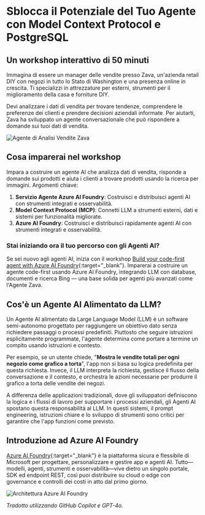 # Sblocca il Potenziale del Tuo Agente con Model Context Protocol e PostgreSQL

## Un workshop interattivo di 50 minuti

Immagina di essere un manager delle vendite presso Zava, un'azienda retail DIY con negozi in tutto lo Stato di Washington e una presenza online in crescita. Ti specializzi in attrezzature per esterni, strumenti per il miglioramento della casa e forniture DIY.

Devi analizzare i dati di vendita per trovare tendenze, comprendere le preferenze dei clienti e prendere decisioni aziendali informate. Per aiutarti, Zava ha sviluppato un agente conversazionale che può rispondere a domande sui tuoi dati di vendita.

![Agente di Analisi Vendite Zava](media/persona.png)

## Cosa imparerai nel workshop

Impara a costruire un agente AI che analizza dati di vendita, risponde a domande sui prodotti e aiuta i clienti a trovare prodotti usando la ricerca per immagini. Argomenti chiave:

1. **Servizio Agente Azure AI Foundry**: Costruisci e distribuisci agenti AI con strumenti integrati e osservabilità.  
2. **Model Context Protocol (MCP)**: Connetti LLM a strumenti esterni, dati e sistemi per funzionalità migliorate.  
3. **Azure AI Foundry**: Costruisci e distribuisci rapidamente agenti AI con strumenti integrati e osservabilità.

### Stai iniziando ora il tuo percorso con gli Agenti AI?

Se sei nuovo agli agenti AI, inizia con il workshop [Build your code-first agent with Azure AI Foundry](https://aka.ms/aitour/WRK552){:target="_blank"}. Imparerai a costruire un agente code-first usando Azure AI Foundry, integrando LLM con database, documenti e ricerca Bing — una base solida per agenti più avanzati come l'Agente Zava.

## Cos'è un Agente AI Alimentato da LLM?

Un Agente AI alimentato da Large Language Model (LLM) è un software semi-autonomo progettato per raggiungere un obiettivo dato senza richiedere passaggi o processi predefiniti. Piuttosto che seguire istruzioni esplicitamente programmate, l'agente determina come portare a termine un compito usando istruzioni e contesto.

Per esempio, se un utente chiede, "**Mostra le vendite totali per ogni negozio come grafico a torta**", l'app non si basa su logica predefinita per questa richiesta. Invece, il LLM interpreta la richiesta, gestisce il flusso della conversazione e il contesto, e orchestra le azioni necessarie per produrre il grafico a torta delle vendite dei negozi.

A differenza delle applicazioni tradizionali, dove gli sviluppatori definiscono la logica e i flussi di lavoro per supportare i processi aziendali, gli Agenti AI spostano questa responsabilità al LLM. In questi sistemi, il prompt engineering, istruzioni chiare e lo sviluppo di strumenti sono critici per garantire che l'app funzioni come previsto.

## Introduzione ad Azure AI Foundry

[Azure AI Foundry](https://azure.microsoft.com/products/ai-foundry/){:target="_blank"} è la piattaforma sicura e flessibile di Microsoft per progettare, personalizzare e gestire app e agenti AI. Tutto—modelli, agenti, strumenti e osservabilità—vive dietro un singolo portale, SDK ed endpoint REST, così puoi distribuire su cloud o edge con governance e controlli dei costi in atto dal primo giorno.

![Architettura Azure AI Foundry](media/azure-ai-foundry.png)

*Tradotto utilizzando GitHub Copilot e GPT-4o.*
